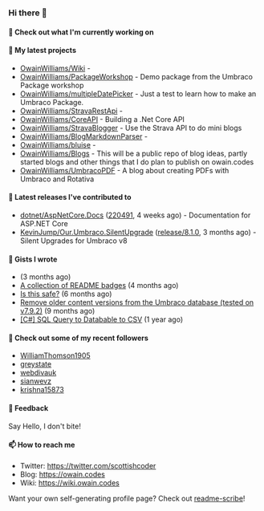 ### Hi there 👋

#### 👷 Check out what I'm currently working on


#### 🌱 My latest projects

- [OwainWilliams/Wiki](https://github.com/OwainWilliams/Wiki) - 
- [OwainWilliams/PackageWorkshop](https://github.com/OwainWilliams/PackageWorkshop) - Demo package from the Umbraco Package workshop
- [OwainWilliams/multipleDatePicker](https://github.com/OwainWilliams/multipleDatePicker) - Just a test to learn how to make an Umbraco Package.
- [OwainWilliams/StravaRestApi](https://github.com/OwainWilliams/StravaRestApi) - 
- [OwainWilliams/CoreAPI](https://github.com/OwainWilliams/CoreAPI) - Building a .Net Core API
- [OwainWilliams/StravaBlogger](https://github.com/OwainWilliams/StravaBlogger) - Use the Strava API to do mini blogs
- [OwainWilliams/BlogMarkdownParser](https://github.com/OwainWilliams/BlogMarkdownParser) - 
- [OwainWilliams/bluise](https://github.com/OwainWilliams/bluise) - 
- [OwainWilliams/Blogs](https://github.com/OwainWilliams/Blogs) - This will be a public repo of blog ideas, partly started blogs and other things that I do plan to publish on owain.codes
- [OwainWilliams/UmbracoPDF](https://github.com/OwainWilliams/UmbracoPDF) - A blog about creating PDFs with Umbraco and Rotativa

#### 🔭 Latest releases I've contributed to

- [dotnet/AspNetCore.Docs](https://github.com/dotnet/AspNetCore.Docs) ([220491](https://github.com/dotnet/AspNetCore.Docs/releases/tag/220491), 4 weeks ago) - Documentation for ASP.NET Core
- [KevinJump/Our.Umbraco.SilentUpgrade](https://github.com/KevinJump/Our.Umbraco.SilentUpgrade) ([release/8.1.0](https://github.com/KevinJump/Our.Umbraco.SilentUpgrade/releases/tag/release%2F8.1.0), 3 months ago) - Silent Upgrades for Umbraco v8


#### 📓 Gists I wrote

- [](https://gist.github.com/69bbbac5d647c0859bd8301d4e661748) (3 months ago)
- [A collection of README badges](https://gist.github.com/b55a61db0867b660ae3c5995feab11ff) (4 months ago)
- [Is this safe?](https://gist.github.com/77e42779ff21af04da069e370d6a56f9) (6 months ago)
- [Remove older content versions from the Umbraco database (tested on v7.9.2)](https://gist.github.com/1f41818f3eddd09b22138c321a69c91c) (9 months ago)
- [[C#] SQL Query to Databable to CSV](https://gist.github.com/6eced57ab10654db91fb96076e461136) (1 year ago)



#### 👯 Check out some of my recent followers

- [WilliamThomson1905](https://github.com/WilliamThomson1905)
- [greystate](https://github.com/greystate)
- [webdivauk](https://github.com/webdivauk)
- [sianwevz](https://github.com/sianwevz)
- [krishna15873](https://github.com/krishna15873)

#### 💬 Feedback

Say Hello, I don't bite!

#### 📫 How to reach me

- Twitter: https://twitter.com/scottishcoder
- Blog: https://owain.codes
- Wiki: https://wiki.owain.codes

Want your own self-generating profile page? Check out [readme-scribe](https://github.com/muesli/readme-scribe)!
